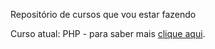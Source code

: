 Repositório de cursos que vou estar fazendo

Curso atual: PHP - para saber mais [clique aqui](https://github.com/PetPlus-Project/PetPlusAtualizado/blob/main/Docs/briefing.md).
